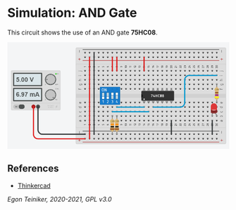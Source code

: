 # Simulation: AND Gate

This circuit shows the use of an AND gate **75HC08**.

![AND Gate](and-gate.png)



## References
* [Thinkercad](https://www.tinkercad.com/)

*Egon Teiniker, 2020-2021, GPL v3.0* 
